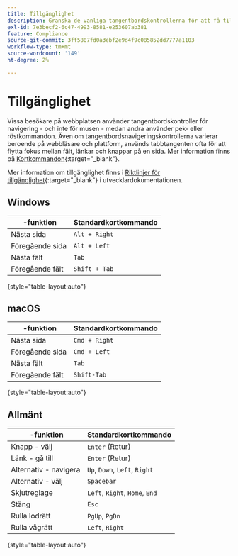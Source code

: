 ```yaml
---
title: Tillgänglighet
description: Granska de vanliga tangentbordskontrollerna för att få tillgång till webbplatsnavigering för dina kunder.
exl-id: 7e3becf2-6c47-4993-8581-e253607ab381
feature: Compliance
source-git-commit: 3ff5807fd0a3ebf2e9d4f9c085852dd7777a1103
workflow-type: tm+mt
source-wordcount: '149'
ht-degree: 2%

---
```


# Tillgänglighet

Vissa besökare på webbplatsen använder tangentbordskontroller för navigering - och inte för musen - medan andra använder pek- eller röstkommandon. Även om tangentbordsnavigeringskontrollerna varierar beroende på webbläsare och plattform, används tabbtangenten ofta för att flytta fokus mellan fält, länkar och knappar på en sida. Mer information finns på [Kortkommandon][1]{:target=&quot;_blank&quot;}.

Mer information om tillgänglighet finns i [Riktlinjer för tillgänglighet][2]{:target=&quot;_blank&quot;} i utvecklardokumentationen.

## Windows

|  -funktion | Standardkortkommando |
|--- |--- |
| Nästa sida | `Alt + Right` |
| Föregående sida | `Alt + Left` |
| Nästa fält | `Tab` |
| Föregående fält | `Shift + Tab` |

{style="table-layout:auto"}

## macOS

|  -funktion | Standardkortkommando |
|--- |--- |
| Nästa sida | `Cmd + Right` |
| Föregående sida | `Cmd + Left` |
| Nästa fält | `Tab` |
| Föregående fält | `Shift-Tab` |

{style="table-layout:auto"}

## Allmänt

|  -funktion | Standardkortkommando |
|--- |--- |
| Knapp - välj | `Enter` (Retur) |
| Länk - gå till | `Enter` (Retur) |
| Alternativ - navigera | `Up`, `Down`, `Left`, `Right` |
| Alternativ - välj | `Spacebar` |
| Skjutreglage | `Left`, `Right`, `Home`, `End` |
| Stäng | `Esc` |
| Rulla lodrätt | `PgUp`, `PgDn` |
| Rulla vågrätt | `Left`, `Right` |

{style="table-layout:auto"}

[1]: https://en.wikipedia.org/wiki/Table_of_keyboard_shortcuts
[2]: https://developer.adobe.com/commerce/admin-developer/pattern-library/general/accessibility-guidelines/
